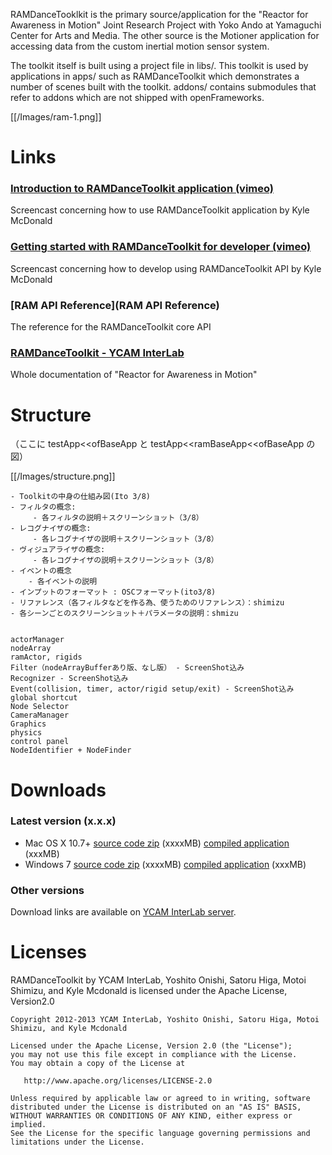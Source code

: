 RAMDanceTooklkit is the primary source/application for the "Reactor for Awareness in Motion" Joint Research Project with Yoko Ando at Yamaguchi Center for Arts and Media. The other source is the Motioner application for accessing data from the custom inertial motion sensor system.

The toolkit itself is built using a project file in libs/. This toolkit is used by applications in apps/ such as RAMDanceToolkit which demonstrates a number of scenes built with the toolkit. addons/ contains submodules that refer to addons which are not shipped with openFrameworks.

[[/Images/ram-1.png]]


# Links

### [Introduction to RAMDanceToolkit application (vimeo)](#) 
Screencast concerning how to use RAMDanceToolkit application by Kyle McDonald

### [Getting started with RAMDanceToolkit for developer (vimeo)](#)  
Screencast concerning how to develop using RAMDanceToolkit API by Kyle McDonald

### [RAM API Reference](RAM API Reference)   
The reference for the RAMDanceToolkit core API

### [RAMDanceToolkit - YCAM InterLab](#)   
Whole documentation of "Reactor for Awareness in Motion"



# Structure
（ここに testApp<<ofBaseApp と testApp<<ramBaseApp<<ofBaseApp の図）


[[/Images/structure.png]]


	- Toolkitの中身の仕組み図(Ito 3/8)
	- フィルタの概念:
	     - 各フィルタの説明＋スクリーンショット（3/8）
	- レコグナイザの概念: 
	     - 各レコグナイザの説明＋スクリーンショット（3/8）
	- ヴィジュアライザの概念:
	     - 各レコグナイザの説明＋スクリーンショット（3/8）
	- イベントの概念
	    - 各イベントの説明
	- インプットのフォーマット : OSCフォーマット(ito3/8)
	- リファレンス（各フィルタなどを作る為、使うためのリファレンス）：shimizu
	- 各シーンごとのスクリーンショット＋パラメータの説明：shmizu
	
	
	actorManager
	nodeArray
	ramActor, rigids
	Filter（nodeArrayBufferあり版、なし版） - ScreenShot込み
	Recognizer - ScreenShot込み
	Event(collision, timer, actor/rigid setup/exit) - ScreenShot込み
	global shortcut
	Node Selector
	CameraManager
	Graphics
	physics
	control panel
	NodeIdentifier + NodeFinder


# Downloads 

### Latest version (x.x.x)

- Mac OS X 10.7+ [source code zip](#) (xxxxMB) [compiled application](#) (xxxMB)
- Windows 7 [source code zip](#) (xxxxMB) [compiled application](#) (xxxMB)

### Other versions
Download links are available on [YCAM InterLab server](#).


# Licenses
RAMDanceToolkit by YCAM InterLab, Yoshito Onishi, Satoru Higa, Motoi Shimizu, and Kyle Mcdonald is licensed under the Apache License, Version2.0

    Copyright 2012-2013 YCAM InterLab, Yoshito Onishi, Satoru Higa, Motoi Shimizu, and Kyle Mcdonald

    Licensed under the Apache License, Version 2.0 (the "License");
    you may not use this file except in compliance with the License.
    You may obtain a copy of the License at

       http://www.apache.org/licenses/LICENSE-2.0

    Unless required by applicable law or agreed to in writing, software
    distributed under the License is distributed on an "AS IS" BASIS,
    WITHOUT WARRANTIES OR CONDITIONS OF ANY KIND, either express or implied.
    See the License for the specific language governing permissions and
    limitations under the License.